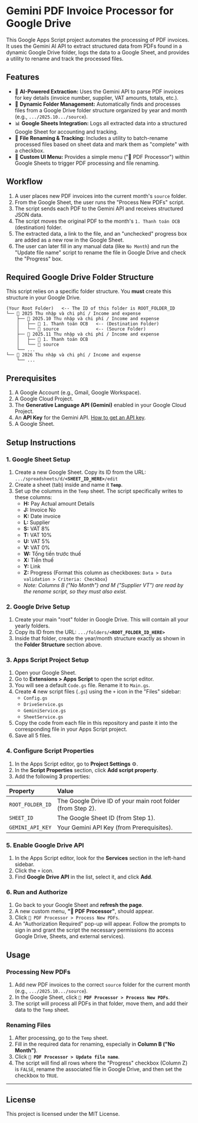 # Gemini PDF Invoice Processor for Google Drive

[](https://www.google.com/script/start/)

This Google Apps Script project automates the processing of PDF invoices. It uses the Gemini AI API to extract structured data from PDFs found in a dynamic Google Drive folder, logs the data to a Google Sheet, and provides a utility to rename and track the processed files.

## Features

  * 🤖 **AI-Powered Extraction:** Uses the Gemini API to parse PDF invoices for key details (invoice number, supplier, VAT amounts, totals, etc.).
  * 📂 **Dynamic Folder Management:** Automatically finds and processes files from a Google Drive folder structure organized by year and month (e.g., `.../2025.10.../source`).
  * 📊 **Google Sheets Integration:** Logs all extracted data into a structured Google Sheet for accounting and tracking.
  * 🔄 **File Renaming & Tracking:** Includes a utility to batch-rename processed files based on sheet data and mark them as "complete" with a checkbox.
  * 🚀 **Custom UI Menu:** Provides a simple menu ("🚀 PDF Processor") within Google Sheets to trigger PDF processing and file renaming.

## Workflow

1.  A user places new PDF invoices into the current month's `source` folder.
2.  From the Google Sheet, the user runs the "Process New PDFs" script.
3.  The script sends each PDF to the Gemini API and receives structured JSON data.
4.  The script moves the original PDF to the month's `1. Thanh toán OCB` (destination) folder.
5.  The extracted data, a link to the file, and an "unchecked" progress box are added as a new row in the Google Sheet.
6.  The user can later fill in any manual data (like `No Month`) and run the "Update file name" script to rename the file in Google Drive and check the "Progress" box.

## Required Google Drive Folder Structure

This script relies on a specific folder structure. You **must** create this structure in your Google Drive.

```
(Your Root Folder)   <-- The ID of this folder is ROOT_FOLDER_ID
└── 📁 2025 Thu nhập và chi phí / Income and expense
    ├── 📁 2025.10 Thu nhập và chi phí / Income and expense
    │   ├── 📁 1. Thanh toán OCB   <-- (Destination Folder)
    │   └── 📁 source              <-- (Source Folder)
    ├── 📁 2025.11 Thu nhập và chi phí / Income and expense
    │   ├── 📁 1. Thanh toán OCB
    │   └── 📁 source
    └── ...
└── 📁 2026 Thu nhập và chi phí / Income and expense
    └── ...
```

## Prerequisites

1.  A Google Account (e.g., Gmail, Google Workspace).
2.  A Google Cloud Project.
3.  The **Generative Language API (Gemini)** enabled in your Google Cloud Project.
4.  An **API Key** for the Gemini API. [How to get an API key](https://ai.google.dev/gemini-api/docs/api-key).
5.  A Google Sheet.

## Setup Instructions

### 1\. Google Sheet Setup

1.  Create a new Google Sheet. Copy its ID from the URL:
    `.../spreadsheets/d/`**`<SHEET_ID_HERE>`**`/edit`
2.  Create a sheet (tab) inside and name it **`Temp`**.
3.  Set up the columns in the `Temp` sheet. The script specifically writes to these columns:
      * **H:** Pay Actual amount Details
      * **J:** Invoice No
      * **K:** Date invoice
      * **L:** Supplier
      * **S:** VAT 8%
      * **T:** VAT 10%
      * **U:** VAT 5%
      * **V:** VAT 0%
      * **W:** Tổng tiền trước thuế
      * **X:** Tiền thuế
      * **Y:** Link
      * **Z:** Progress (Format this column as checkboxes: `Data > Data validation > Criteria: Checkbox`)
      * *Note: Columns B ("No Month") and M ("Supplier VT") are read by the rename script, so they must also exist.*

### 2\. Google Drive Setup

1.  Create your main "root" folder in Google Drive. This will contain all your yearly folders.
2.  Copy its ID from the URL:
    `.../folders/`**`<ROOT_FOLDER_ID_HERE>`**
3.  Inside that folder, create the year/month structure exactly as shown in the **Folder Structure** section above.

### 3\. Apps Script Project Setup

1.  Open your Google Sheet.
2.  Go to **Extensions \> Apps Script** to open the script editor.
3.  You will see a default `Code.gs` file. Rename it to `Main.gs`.
4.  Create **4** new script files (`.gs`) using the `+` icon in the "Files" sidebar:
      * `Config.gs`
      * `DriveService.gs`
      * `GeminiService.gs`
      * `SheetService.gs`
5.  Copy the code from each file in this repository and paste it into the corresponding file in your Apps Script project.
6.  Save all 5 files.

### 4\. Configure Script Properties

1.  In the Apps Script editor, go to **Project Settings** ⚙️.
2.  In the **Script Properties** section, click **Add script property**.
3.  Add the following **3** properties:

| Property | Value |
| :--- | :--- |
| `ROOT_FOLDER_ID` | The Google Drive ID of your main root folder (from Step 2). |
| `SHEET_ID` | The Google Sheet ID (from Step 1). |
| `GEMINI_API_KEY` | Your Gemini API Key (from Prerequisites). |

### 5\. Enable Google Drive API

1.  In the Apps Script editor, look for the **Services** section in the left-hand sidebar.
2.  Click the `+` icon.
3.  Find **Google Drive API** in the list, select it, and click **Add**.

### 6\. Run and Authorize

1.  Go back to your Google Sheet and **refresh the page**.
2.  A new custom menu, **"🚀 PDF Processor"**, should appear.
3.  Click `🚀 PDF Processor > Process New PDFs`.
4.  An "Authorization Required" pop-up will appear. Follow the prompts to sign in and grant the script the necessary permissions (to access Google Drive, Sheets, and external services).

## Usage

### Processing New PDFs

1.  Add new PDF invoices to the correct `source` folder for the current month (e.g., `.../2025.10.../source`).
2.  In the Google Sheet, click **`🚀 PDF Processor > Process New PDFs`**.
3.  The script will process all PDFs in that folder, move them, and add their data to the `Temp` sheet.

### Renaming Files

1.  After processing, go to the `Temp` sheet.
2.  Fill in the required data for renaming, especially in **Column B ("No Month")**.
3.  Click **`🚀 PDF Processor > Update file name`**.
4.  The script will find all rows where the "Progress" checkbox (Column Z) is `FALSE`, rename the associated file in Google Drive, and then set the checkbox to `TRUE`.

-----

## License

This project is licensed under the MIT License.